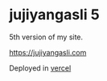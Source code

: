 # jujiyangasli 5

5th version of my site. 

https://jujiyangasli.com

Deployed in [vercel](https://vercel.com/)